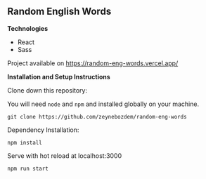 ## Random English Words

 **Technologies**

 - React
 - Sass

Project available on https://random-eng-words.vercel.app/

**Installation and Setup Instructions**

Clone down this repository:

You will need `node` and `npm` and installed globally on your machine.

    git clone https://github.com/zeynebozdem/random-eng-words

 Dependency Installation:

    npm install
    
Serve with hot reload at localhost:3000

    npm run start
